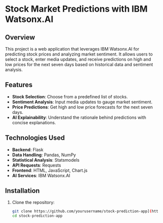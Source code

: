 # Stock Market Predictions with IBM Watsonx.AI

## Overview
This project is a web application that leverages IBM Watsonx.AI for predicting stock prices and analyzing market sentiment. It allows users to select a stock, enter media updates, and receive predictions on high and low prices for the next seven days based on historical data and sentiment analysis.

## Features
- **Stock Selection**: Choose from a predefined list of stocks.
- **Sentiment Analysis**: Input media updates to gauge market sentiment.
- **Price Predictions**: Get high and low price forecasts for the next seven days.
- **AI Explainability**: Understand the rationale behind predictions with concise explanations.

## Technologies Used
- **Backend**: Flask
- **Data Handling**: Pandas, NumPy
- **Statistical Analysis**: Statsmodels
- **API Requests**: Requests
- **Frontend**: HTML, JavaScript, Chart.js
- **AI Services**: IBM Watsonx.AI

## Installation
1. Clone the repository:
   ```bash
   git clone https://github.com/yourusername/stock-prediction-app](https://github.com/kartikeychawla1708/stock-market-predictions.git
   cd stock-prediction-app
